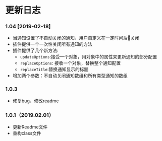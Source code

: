 # 更新日志

### 1.04 [2019-02-18]

* 当通知设置了不自动关闭的通知，用户自定义在一定时间后关闭
* 插件提供一个一次性关闭所有通知的方法
* 插件提供了几个新方法:
  * `updateOptions`:接受一个对象，用对象中的属性来更新通知的部分配置
  * `replaceOptions`: 接收一个对象，替换整个通知配置
  * `replaceTitle`:替换通知显示的标题
* 增加两个参数：不自动关闭通知数组和所有类型通知的数组

### 1.0.3

* 修复bug，修改readme

### 1.0.1（2019.02.01）

* 更新Readme文件
* 重构class文件